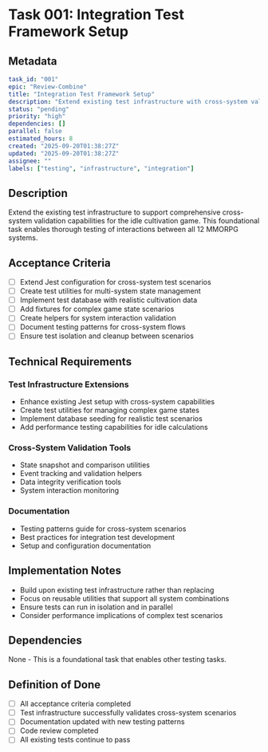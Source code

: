 # Task 001: Integration Test Framework Setup

## Metadata
```yaml
task_id: "001"
epic: "Review-Combine"
title: "Integration Test Framework Setup"
description: "Extend existing test infrastructure with cross-system validation capabilities"
status: "pending"
priority: "high"
dependencies: []
parallel: false
estimated_hours: 8
created: "2025-09-20T01:38:27Z"
updated: "2025-09-20T01:38:27Z"
assignee: ""
labels: ["testing", "infrastructure", "integration"]
```

## Description

Extend the existing test infrastructure to support comprehensive cross-system validation capabilities for the idle cultivation game. This foundational task enables thorough testing of interactions between all 12 MMORPG systems.

## Acceptance Criteria

- [ ] Extend Jest configuration for cross-system test scenarios
- [ ] Create test utilities for multi-system state management
- [ ] Implement test database with realistic cultivation data
- [ ] Add fixtures for complex game state scenarios
- [ ] Create helpers for system interaction validation
- [ ] Document testing patterns for cross-system flows
- [ ] Ensure test isolation and cleanup between scenarios

## Technical Requirements

### Test Infrastructure Extensions
- Enhance existing Jest setup with cross-system capabilities
- Create test utilities for managing complex game states
- Implement database seeding for realistic test scenarios
- Add performance testing capabilities for idle calculations

### Cross-System Validation Tools
- State snapshot and comparison utilities
- Event tracking and validation helpers
- Data integrity verification tools
- System interaction monitoring

### Documentation
- Testing patterns guide for cross-system scenarios
- Best practices for integration test development
- Setup and configuration documentation

## Implementation Notes

- Build upon existing test infrastructure rather than replacing
- Focus on reusable utilities that support all system combinations
- Ensure tests can run in isolation and in parallel
- Consider performance implications of complex test scenarios

## Dependencies

None - This is a foundational task that enables other testing tasks.

## Definition of Done

- [ ] All acceptance criteria completed
- [ ] Test infrastructure successfully validates cross-system scenarios
- [ ] Documentation updated with new testing patterns
- [ ] Code review completed
- [ ] All existing tests continue to pass